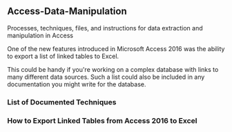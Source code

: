 ## Access-Data-Manipulation
Processes, techniques, files, and instructions for data extraction and manipulation in Access

One of the new features introduced in Microsoft Access 2016 was the ability to export a list of linked tables to Excel.

This could be handy if you're working on a complex database with links to many different data sources. Such a list could also be included in any documentation you might write for the database.

### List of Documented Techniques


### How to Export Linked Tables from Access 2016 to Excel

